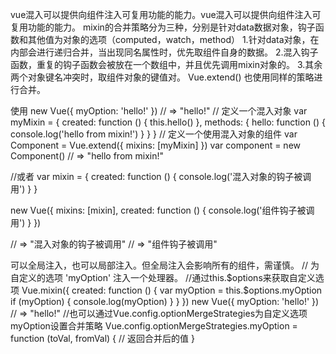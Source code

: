 vue混入可以提供向组件注入可复用功能的能力。vue混入可以提供向组件注入可复用功能的能力。
mixin的合并策略分为三种，分别是针对data数据对象，钩子函数和其他值为对象的选项（computed，watch，method）
1.针对data对象，在内部会进行递归合并，当出现同名属性时，优先取组件自身的数据。
2.混入钩子函数，重复的钩子函数会被放在一个数组中，并且优先调用mixin对象的。
3.其余两个对象键名冲突时，取组件对象的键值对。
Vue.extend() 也使用同样的策略进行合并。

使用
new Vue({
  myOption: 'hello!'
})
// => "hello!"
// 定义一个混入对象
var myMixin = {
  created: function () {
    this.hello()
  },
  methods: {
    hello: function () {
      console.log('hello from mixin!')
    }
  }
}
// 定义一个使用混入对象的组件
var Component = Vue.extend({
  mixins: [myMixin]
})
var component = new Component() // => "hello from mixin!"


//或者
var mixin = {
  created: function () {
    console.log('混入对象的钩子被调用')
  }
}

new Vue({
  mixins: [mixin],
  created: function () {
    console.log('组件钩子被调用')
  }
})

// => "混入对象的钩子被调用"
// => "组件钩子被调用"


可以全局注入，也可以局部注入。但全局注入会影响所有的组件，需谨慎。
// 为自定义的选项 'myOption' 注入一个处理器。
//通过this.$options来获取自定义选项
Vue.mixin({
  created: function () {
    var myOption = this.$options.myOption
    if (myOption) {
      console.log(myOption)
    }
  }
})
new Vue({
  myOption: 'hello!'
})
// => "hello!"
//也可以通过Vue.config.optionMergeStrategies为自定义选项myOption设置合并策略
Vue.config.optionMergeStrategies.myOption = function (toVal, fromVal) {
  // 返回合并后的值
}
